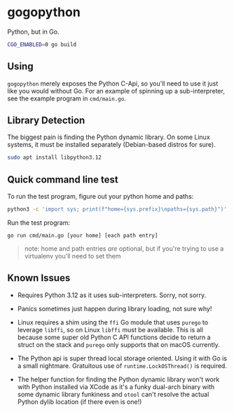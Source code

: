 # gogopython

Python, but in Go.

```bash
CGO_ENABLED=0 go build
```

## Using

`gogopython` merely exposes the Python C-Api, so you'll need to use it just 
like you would without Go. For an example of spinning up a sub-interpreter,
see the example program in `cmd/main.go`.

## Library Detection

The biggest pain is finding the Python dynamic library. On some Linux systems,
it must be installed separately (Debian-based distros for sure).

```bash
sudo apt install libpython3.12
```

## Quick command line test

To run the test program, figure out your python home and paths:

```bash
python3 -c 'import sys; print(f"home={sys.prefix}\npaths={sys.path}")'
```

Run the test program:

```
go run cmd/main.go [your home] [each path entry]
```

> note: home and path entries _are_ optional, but if you're trying to use a
> virtualenv you'll need to set them

## Known Issues

- Requires Python 3.12 as it uses sub-interpreters. Sorry, not sorry.

- Panics sometimes just happen during library loading, not sure why!

- Linux requires a shim using the `ffi` Go module that uses `purego` 
  to leverage `libffi`, so on Linux `libffi` must be available. This
  is all because some super old Python C API functions decide to
  return a struct on the stack and `purego` only supports that on
  macOS currently.

- The Python api is super thread local storage oriented. Using it with
  Go is a small nightmare. Gratuitous use of `runtime.LockOSThread()`
  is required.

- The helper function for finding the Python dynamic library won't
  work with Python installed via XCode as it's a funky dual-arch
  binary with some dynamic library funkiness and `otool` can't
  resolve the actual Python dylib location (if there even is one!)

